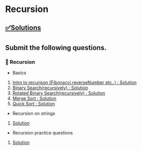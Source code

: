# Recursion

## [✅Solutions]()

#

##  Submit the following questions.


### 🔰 Recursion

- Basics
1. [Intro to recurison (Fibonacci,reverseNumber etc..) : ]()
[Solution]()
2. [Binary Search(recursively) : ]()
[Solution]()
3. [Rotated Binary Search(recursively) : ]()
[Solution]()
4. [Merge Sort : ]()
[Solution]()
5. [Quick Sort : ]()
[Solution]()

- Recursion on strings
1. []()
[Solution]()

- Recursion practice questions
1. []()
[Solution]()




